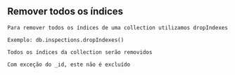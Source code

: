 ## Remover todos os índices

```
Para remover todos os índices de uma collection utilizamos dropIndexes
```

```
Exemplo: db.inspections.dropIndexes()
```

```
Todos os índices da collection serão removidos
```

```
Com exceção do _id, este não é excluído
```
